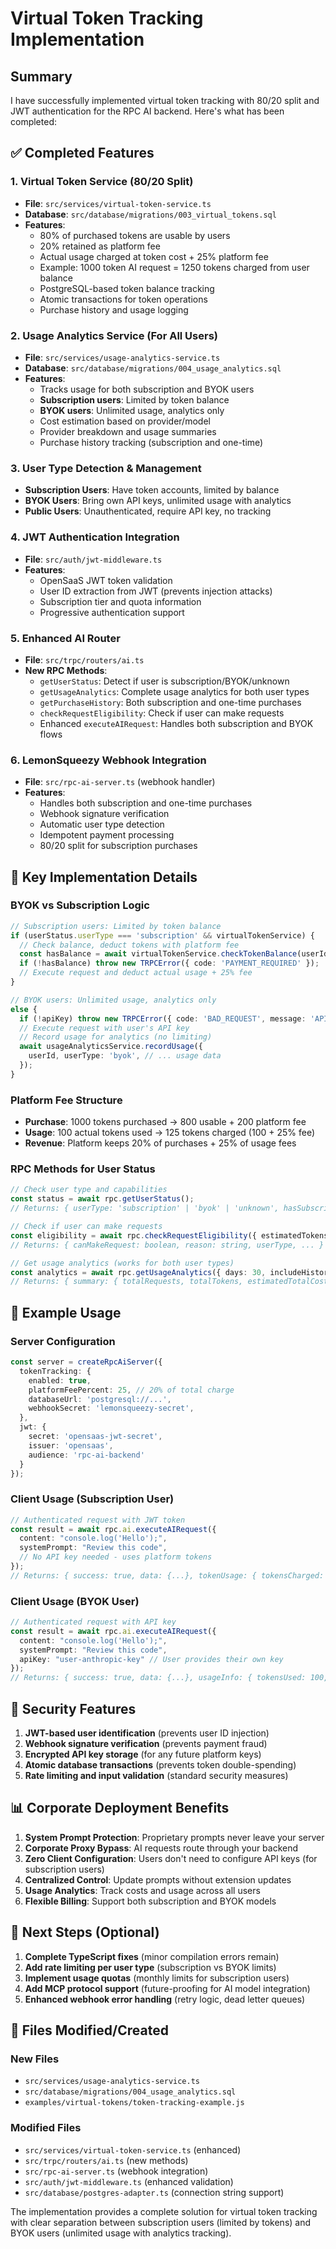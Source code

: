 # Virtual Token Tracking Implementation

## Summary

I have successfully implemented virtual token tracking with 80/20 split and JWT authentication for the RPC AI backend. Here's what has been completed:

## ✅ Completed Features

### 1. Virtual Token Service (80/20 Split)
- **File**: `src/services/virtual-token-service.ts`
- **Database**: `src/database/migrations/003_virtual_tokens.sql`
- **Features**:
  - 80% of purchased tokens are usable by users
  - 20% retained as platform fee
  - Actual usage charged at token cost + 25% platform fee
  - Example: 1000 token AI request = 1250 tokens charged from user balance
  - PostgreSQL-based token balance tracking
  - Atomic transactions for token operations
  - Purchase history and usage logging

### 2. Usage Analytics Service (For All Users)
- **File**: `src/services/usage-analytics-service.ts`
- **Database**: `src/database/migrations/004_usage_analytics.sql`
- **Features**:
  - Tracks usage for both subscription and BYOK users
  - **Subscription users**: Limited by token balance
  - **BYOK users**: Unlimited usage, analytics only
  - Cost estimation based on provider/model
  - Provider breakdown and usage summaries
  - Purchase history tracking (subscription and one-time)

### 3. User Type Detection & Management
- **Subscription Users**: Have token accounts, limited by balance
- **BYOK Users**: Bring own API keys, unlimited usage with analytics
- **Public Users**: Unauthenticated, require API key, no tracking

### 4. JWT Authentication Integration
- **File**: `src/auth/jwt-middleware.ts`
- **Features**:
  - OpenSaaS JWT token validation
  - User ID extraction from JWT (prevents injection attacks)
  - Subscription tier and quota information
  - Progressive authentication support

### 5. Enhanced AI Router
- **File**: `src/trpc/routers/ai.ts`
- **New RPC Methods**:
  - `getUserStatus`: Detect if user is subscription/BYOK/unknown
  - `getUsageAnalytics`: Complete usage analytics for both user types
  - `getPurchaseHistory`: Both subscription and one-time purchases
  - `checkRequestEligibility`: Check if user can make requests
  - Enhanced `executeAIRequest`: Handles both subscription and BYOK flows

### 6. LemonSqueezy Webhook Integration
- **File**: `src/rpc-ai-server.ts` (webhook handler)
- **Features**:
  - Handles both subscription and one-time purchases
  - Webhook signature verification
  - Automatic user type detection
  - Idempotent payment processing
  - 80/20 split for subscription purchases

## 🔧 Key Implementation Details

### BYOK vs Subscription Logic
```typescript
// Subscription users: Limited by token balance
if (userStatus.userType === 'subscription' && virtualTokenService) {
  // Check balance, deduct tokens with platform fee
  const hasBalance = await virtualTokenService.checkTokenBalance(userId, estimatedTokens);
  if (!hasBalance) throw new TRPCError({ code: 'PAYMENT_REQUIRED' });
  // Execute request and deduct actual usage + 25% fee
}

// BYOK users: Unlimited usage, analytics only
else {
  if (!apiKey) throw new TRPCError({ code: 'BAD_REQUEST', message: 'API key required' });
  // Execute request with user's API key
  // Record usage for analytics (no limiting)
  await usageAnalyticsService.recordUsage({
    userId, userType: 'byok', // ... usage data
  });
}
```

### Platform Fee Structure
- **Purchase**: 1000 tokens purchased → 800 usable + 200 platform fee
- **Usage**: 100 actual tokens used → 125 tokens charged (100 + 25% fee)
- **Revenue**: Platform keeps 20% of purchases + 25% of usage fees

### RPC Methods for User Status
```typescript
// Check user type and capabilities
const status = await rpc.getUserStatus(); 
// Returns: { userType: 'subscription' | 'byok' | 'unknown', hasSubscription, hasPurchases, ... }

// Check if user can make requests
const eligibility = await rpc.checkRequestEligibility({ estimatedTokens: 1000, hasApiKey: true });
// Returns: { canMakeRequest: boolean, reason: string, userType, ... }

// Get usage analytics (works for both user types)
const analytics = await rpc.getUsageAnalytics({ days: 30, includeHistory: true });
// Returns: { summary: { totalRequests, totalTokens, estimatedTotalCostUsd }, history: [...] }
```

## 🚀 Example Usage

### Server Configuration
```typescript
const server = createRpcAiServer({
  tokenTracking: {
    enabled: true,
    platformFeePercent: 25, // 20% of total charge
    databaseUrl: 'postgresql://...', 
    webhookSecret: 'lemonsqueezy-secret',
  },
  jwt: {
    secret: 'opensaas-jwt-secret',
    issuer: 'opensaas',
    audience: 'rpc-ai-backend'
  }
});
```

### Client Usage (Subscription User)
```typescript
// Authenticated request with JWT token
const result = await rpc.ai.executeAIRequest({
  content: "console.log('Hello');",
  systemPrompt: "Review this code",
  // No API key needed - uses platform tokens
});
// Returns: { success: true, data: {...}, tokenUsage: { tokensCharged: 125, remainingBalance: 875 } }
```

### Client Usage (BYOK User)
```typescript
// Authenticated request with API key
const result = await rpc.ai.executeAIRequest({
  content: "console.log('Hello');",
  systemPrompt: "Review this code", 
  apiKey: "user-anthropic-key" // User provides their own key
});
// Returns: { success: true, data: {...}, usageInfo: { tokensUsed: 100, estimatedCostUsd: 0.002 } }
```

## 🔐 Security Features

1. **JWT-based user identification** (prevents user ID injection)
2. **Webhook signature verification** (prevents payment fraud)
3. **Encrypted API key storage** (for any future platform keys)
4. **Atomic database transactions** (prevents token double-spending)
5. **Rate limiting and input validation** (standard security measures)

## 📊 Corporate Deployment Benefits

1. **System Prompt Protection**: Proprietary prompts never leave your server
2. **Corporate Proxy Bypass**: AI requests route through your backend
3. **Zero Client Configuration**: Users don't need to configure API keys (for subscription users)
4. **Centralized Control**: Update prompts without extension updates
5. **Usage Analytics**: Track costs and usage across all users
6. **Flexible Billing**: Support both subscription and BYOK models

## 🔄 Next Steps (Optional)

1. **Complete TypeScript fixes** (minor compilation errors remain)
2. **Add rate limiting per user type** (subscription vs BYOK limits)
3. **Implement usage quotas** (monthly limits for subscription users)
4. **Add MCP protocol support** (future-proofing for AI model integration)
5. **Enhanced webhook error handling** (retry logic, dead letter queues)

## 📁 Files Modified/Created

### New Files
- `src/services/usage-analytics-service.ts`
- `src/database/migrations/004_usage_analytics.sql` 
- `examples/virtual-tokens/token-tracking-example.js`

### Modified Files
- `src/services/virtual-token-service.ts` (enhanced)
- `src/trpc/routers/ai.ts` (new methods)
- `src/rpc-ai-server.ts` (webhook integration)
- `src/auth/jwt-middleware.ts` (enhanced validation)
- `src/database/postgres-adapter.ts` (connection string support)

The implementation provides a complete solution for virtual token tracking with clear separation between subscription users (limited by tokens) and BYOK users (unlimited usage with analytics tracking).